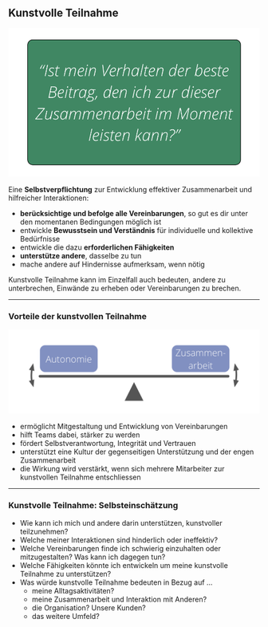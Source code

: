 ## Kunstvolle Teilnahme

![right,fit](img/collaboration-values/artful-participation.png)

Eine **Selbstverpflichtung** zur Entwicklung effektiver Zusammenarbeit und hilfreicher Interaktionen:

- **berücksichtige und befolge alle Vereinbarungen**, so gut es dir unter den momentanen Bedingungen möglich ist
- entwickle **Bewusstsein und Verständnis** für individuelle und kollektive Bedürfnisse
- entwickle die dazu **erforderlichen Fähigkeiten**
- **unterstütze andere**, dasselbe zu tun 
- mache andere auf Hindernisse aufmerksam, wenn nötig

Kunstvolle Teilnahme kann im Einzelfall auch bedeuten, andere zu unterbrechen, Einwände zu erheben oder Vereinbarungen zu brechen.

* * *

### Vorteile der kunstvollen Teilnahme

![right,fit](img/illustrations/balance-autonomy-collaboration-alt.png)

- ermöglicht Mitgestaltung und Entwicklung von Vereinbarungen
- hilft Teams dabei, stärker zu werden
- fördert Selbstverantwortung, Integrität und Vertrauen
- unterstützt eine Kultur der gegenseitigen Unterstützung und der engen Zusammenarbeit
- die Wirkung wird verstärkt, wenn sich mehrere Mitarbeiter zur kunstvollen Teilnahme entschliessen

* * *

### Kunstvolle Teilnahme: Selbsteinschätzung

- Wie kann ich mich und andere darin unterstützen, kunstvoller teilzunehmen? 
- Welche meiner Interaktionen sind hinderlich oder ineffektiv?
- Welche Vereinbarungen finde ich schwierig einzuhalten oder mitzugestalten? Was kann ich dagegen tun?
- Welche Fähigkeiten könnte ich entwickeln um meine kunstvolle Teilnahme zu unterstützen?
- Was würde kunstvolle Teilnahme bedeuten in Bezug auf … 
    - meine Alltagsaktivitäten?
    - meine Zusammenarbeit und Interaktion mit Anderen?
    - die Organisation? Unsere Kunden?
    - das weitere Umfeld?